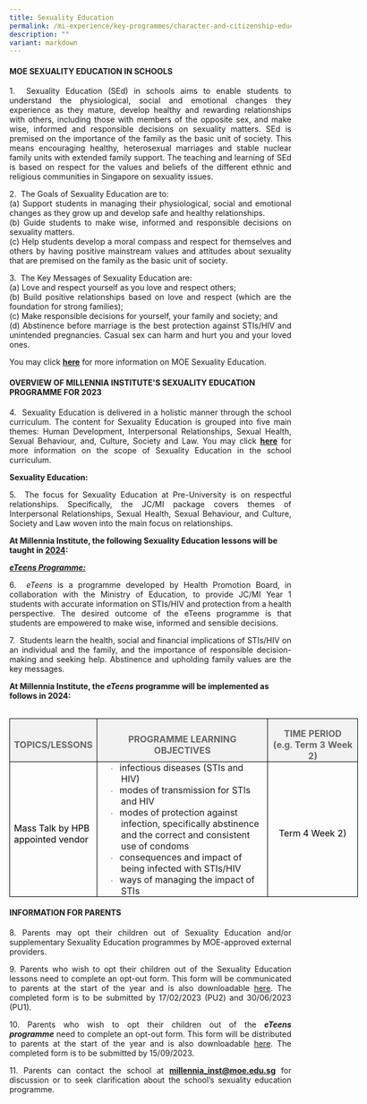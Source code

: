 ```yaml
---
title: Sexuality Education
permalink: /mi-experience/key-programmes/character-and-citizenship-education/sexuality-education/
description: ""
variant: markdown
---
```

<h4><strong>MOE SEXUALITY EDUCATION IN SCHOOLS</strong></h4>
  
<p style="text-align:justify;">1.  &nbsp;Sexuality Education (SEd) in schools aims to enable students to understand the physiological, social and emotional changes they experience as they mature, develop healthy and rewarding relationships with others, including those with members of the opposite sex, and make wise, informed and responsible decisions on sexuality matters. SEd is premised on the importance of the family as the basic unit of society. This means encouraging healthy, heterosexual marriages and stable nuclear family units with extended family support. The teaching and learning of SEd is based on respect for the values and beliefs of the different ethnic and religious communities in Singapore on sexuality issues.</p>
  
<p style="text-align:justify;">2.  &nbsp;The Goals of Sexuality Education are to:<br>(a)	Support students in managing their physiological, social and emotional changes as they grow up and develop safe and healthy relationships.<br>(b)	Guide students to make wise, informed and responsible decisions on sexuality matters.<br>(c)	Help students develop a moral compass and respect for themselves and others by having positive mainstream values and attitudes about sexuality that are premised on the family as the basic unit of society.</p>
  

<p style="text-align:justify;">3.  &nbsp;The Key Messages of Sexuality Education are:<br>(a)	Love and respect yourself as you love and respect others;<br>(b)	Build positive relationships based on love and respect (which are the foundation for strong families);<br>(c)	Make responsible decisions for yourself, your family and society; and<br>(d)	Abstinence before marriage is the best protection against STIs/HIV and unintended pregnancies. Casual sex can harm and hurt you and your loved ones.</p>
<p>You may click&nbsp;<strong><a href="https://go.gov.sg/moe-sexuality-education" rel="noopener">here</a></strong>&nbsp;for more information on MOE Sexuality Education.</p>
<h4><strong>OVERVIEW OF MILLENNIA INSTITUTE'S SEXUALITY EDUCATION PROGRAMME FOR 2023</strong></h4>
<p style="text-align:justify;">4. &nbsp;Sexuality Education is delivered in a holistic manner through the school curriculum. The content for Sexuality Education is grouped into five main themes: Human Development, Interpersonal Relationships, Sexual Health, Sexual Behaviour, and, Culture, Society and Law. You may click&nbsp;<strong><a href="https://go.gov.sg/moe-sexuality-education-scope" rel="noopener">here</a></strong>&nbsp;for more information on the scope of Sexuality Education in the school curriculum.</p>
<p><strong>Sexuality Education:</strong></p>
<p style="text-align:justify;">5.  &nbsp;The focus for Sexuality Education at Pre-University is on respectful relationships. Specifically, the JC/MI package covers themes of Interpersonal Relationships, Sexual Health, Sexual Behaviour, and Culture, Society and Law woven into the main focus on relationships.</p>
<p style="text-align: left;"><strong>At Millennia Institute, the following Sexuality Education lessons will be taught in&nbsp;<u>2024</u>:</strong></p>













<p><strong><em><u>eTeens Programme:</u></em></strong></p>
<p style="text-align:justify;">6. &nbsp;<em>eTeens</em>&nbsp;is a programme developed by Health Promotion Board, in collaboration with the Ministry of Education, to provide JC/MI Year 1 students with accurate information on STIs/HIV and protection from a health perspective. The desired outcome of the eTeens programme is that students are empowered to make wise, informed and sensible decisions. </p>
<p style="text-align:justify;">7. &nbsp;Students learn the health, social and financial implications of STIs/HIV on an individual and the family, and the importance of responsible decision-making and seeking help. Abstinence and upholding family values are the key messages.</p>
<p><strong>At Millennia Institute, the&nbsp;<em>eTeens&nbsp;</em>programme will be implemented as follows in 2024:</strong></p>
<table border="0" width="943" cellspacing="0" cellpadding="0">
<thead>
	
	
	
	
	
	
	
	
</thead></table><table class="MsoTableGrid" border="1" cellspacing="0" cellpadding="0" width="623" style="width:467.4pt;border-collapse:collapse;border:none;mso-border-alt:solid windowtext .5pt;
 mso-yfti-tbllook:1184;mso-padding-alt:0cm 5.4pt 0cm 5.4pt"><tbody><tr style="mso-yfti-irow:0;mso-yfti-firstrow:yes"><td width="123" style="width:91.9pt;border:solid windowtext 1.0pt;mso-border-alt:
  solid windowtext .5pt;background:#F2F2F2;mso-background-themecolor:background1;
  mso-background-themeshade:242;padding:0cm 5.4pt 0cm 5.4pt"><p class="MsoNormal" align="center" style="margin-bottom:0cm;text-align:center;
  line-height:normal"><b><span style="mso-fareast-font-family:&quot;Times New Roman&quot;;
  mso-bidi-font-family:Calibri;mso-bidi-theme-font:minor-latin;color:#666666">TOPICS/LESSONS</span></b></p></td><td width="331" style="width:248.05pt;border:solid windowtext 1.0pt;border-left:
  none;mso-border-left-alt:solid windowtext .5pt;mso-border-alt:solid windowtext .5pt;
  background:#F2F2F2;mso-background-themecolor:background1;mso-background-themeshade:
  242;padding:0cm 5.4pt 0cm 5.4pt"><p class="MsoNormal" align="center" style="margin-bottom:0cm;text-align:center;
  line-height:normal"><b><span style="mso-fareast-font-family:&quot;Times New Roman&quot;;
  mso-bidi-font-family:Calibri;mso-bidi-theme-font:minor-latin;color:#666666">PROGRAMME LEARNING OBJECTIVES</span></b></p></td><td width="170" style="width:127.45pt;border:solid windowtext 1.0pt;border-left:
  none;mso-border-left-alt:solid windowtext .5pt;mso-border-alt:solid windowtext .5pt;
  background:#F2F2F2;mso-background-themecolor:background1;mso-background-themeshade:
  242;padding:0cm 5.4pt 0cm 5.4pt"><p class="MsoNormal" align="center" style="margin-bottom:0cm;text-align:center;
  line-height:normal"><b><span style="mso-fareast-font-family:&quot;Times New Roman&quot;;
  mso-bidi-font-family:Calibri;mso-bidi-theme-font:minor-latin;color:#666666">TIME PERIOD<br>(e.g. Term 3 Week 2)</span></b></p></td></tr><tr style="mso-yfti-irow:1;mso-yfti-lastrow:yes"><td width="123" style="width:91.9pt;border:solid windowtext 1.0pt;border-top:
  none;mso-border-top-alt:solid windowtext .5pt;mso-border-alt:solid windowtext .5pt;
  padding:0cm 5.4pt 0cm 5.4pt"><p class="MsoNormal" style="margin-bottom:0cm;line-height:normal"><span style="mso-fareast-font-family:&quot;Times New Roman&quot;;mso-bidi-font-family:Calibri;
  mso-bidi-theme-font:minor-latin;color:black">Mass Talk by HPB appointed vendor</span></p></td><td width="331" style="width:248.05pt;border-top:none;border-left:none;
  border-bottom:solid windowtext 1.0pt;border-right:solid windowtext 1.0pt;
  mso-border-top-alt:solid windowtext .5pt;mso-border-left-alt:solid windowtext .5pt;
  mso-border-alt:solid windowtext .5pt;padding:0cm 5.4pt 0cm 5.4pt"><p class="MsoNormal" style="margin-top:0cm;margin-right:0cm;margin-bottom:0cm;
  margin-left:26.55pt;text-indent:-14.15pt;line-height:normal;mso-list:l0 level1 lfo1;
  tab-stops:list 36.0pt"><span style="font-size:10.0pt;
  mso-bidi-font-size:11.0pt;font-family:Symbol;mso-fareast-font-family:Symbol;
  mso-bidi-font-family:Symbol"><span style="mso-list:Ignore">·<span style="font:7.0pt &quot;Times New Roman&quot;">&nbsp;&nbsp;&nbsp;&nbsp; </span></span></span><span style="mso-fareast-font-family:&quot;Times New Roman&quot;;mso-bidi-font-family:Calibri;
  mso-bidi-theme-font:minor-latin">infectious diseases (STIs and HIV)</span></p><p class="MsoNormal" style="margin-top:0cm;margin-right:0cm;margin-bottom:0cm;
  margin-left:26.55pt;text-indent:-14.15pt;line-height:normal;mso-list:l2 level1 lfo2;
  tab-stops:list 36.0pt"><span style="font-size:10.0pt;
  mso-bidi-font-size:11.0pt;font-family:Symbol;mso-fareast-font-family:Symbol;
  mso-bidi-font-family:Symbol"><span style="mso-list:Ignore">·<span style="font:7.0pt &quot;Times New Roman&quot;">&nbsp;&nbsp;&nbsp;&nbsp; </span></span></span><span style="mso-fareast-font-family:&quot;Times New Roman&quot;;mso-bidi-font-family:Calibri;
  mso-bidi-theme-font:minor-latin">modes of transmission for STIs and HIV</span></p><p class="MsoNormal" style="margin-top:0cm;margin-right:0cm;margin-bottom:0cm;
  margin-left:26.55pt;text-indent:-14.15pt;line-height:normal;mso-list:l3 level1 lfo3;
  tab-stops:list 36.0pt"><span style="font-size:10.0pt;
  mso-bidi-font-size:11.0pt;font-family:Symbol;mso-fareast-font-family:Symbol;
  mso-bidi-font-family:Symbol"><span style="mso-list:Ignore">·<span style="font:7.0pt &quot;Times New Roman&quot;">&nbsp;&nbsp;&nbsp;&nbsp; </span></span></span><span style="mso-fareast-font-family:&quot;Times New Roman&quot;;mso-bidi-font-family:Calibri;
  mso-bidi-theme-font:minor-latin">modes of protection against infection, specifically abstinence and the correct and consistent use of condoms</span></p><p class="MsoNormal" style="margin-top:0cm;margin-right:0cm;margin-bottom:0cm;
  margin-left:26.55pt;text-indent:-14.15pt;line-height:normal;mso-list:l1 level1 lfo4;
  tab-stops:list 36.0pt"><span style="font-size:10.0pt;
  mso-bidi-font-size:11.0pt;font-family:Symbol;mso-fareast-font-family:Symbol;
  mso-bidi-font-family:Symbol"><span style="mso-list:Ignore">·<span style="font:7.0pt &quot;Times New Roman&quot;">&nbsp;&nbsp;&nbsp;&nbsp; </span></span></span><span style="mso-fareast-font-family:&quot;Times New Roman&quot;;mso-bidi-font-family:Calibri;
  mso-bidi-theme-font:minor-latin">consequences and impact of being infected with STIs/HIV</span></p><p class="MsoNormal" style="margin-top:0cm;margin-right:0cm;margin-bottom:0cm;
  margin-left:26.55pt;text-indent:-14.15pt;line-height:normal;mso-list:l1 level1 lfo4;
  tab-stops:list 36.0pt"><span style="font-size:10.0pt;
  mso-bidi-font-size:11.0pt;font-family:Symbol;mso-fareast-font-family:Symbol;
  mso-bidi-font-family:Symbol"><span style="mso-list:Ignore">·<span style="font:7.0pt &quot;Times New Roman&quot;">&nbsp;&nbsp;&nbsp;&nbsp; </span></span></span><span style="mso-fareast-font-family:&quot;Times New Roman&quot;;mso-bidi-font-family:Calibri;
  mso-bidi-theme-font:minor-latin">ways of managing the impact of STIs</span></p></td><td width="170" style="width:127.45pt;border-top:none;border-left:none;
  border-bottom:solid windowtext 1.0pt;border-right:solid windowtext 1.0pt;
  mso-border-top-alt:solid windowtext .5pt;mso-border-left-alt:solid windowtext .5pt;
  mso-border-alt:solid windowtext .5pt;padding:0cm 5.4pt 0cm 5.4pt"><p class="MsoNormal" align="center" style="margin-bottom:0cm;text-align:center;
  line-height:18.75pt"><span style="mso-fareast-font-family:&quot;Times New Roman&quot;;
  mso-bidi-font-family:Calibri;mso-bidi-theme-font:minor-latin;color:black">Term 4 Week 2)</span></p></td></tr></tbody></table>
	
	
<h4><strong>INFORMATION FOR PARENTS</strong></h4>
<p style="text-align:justify;">8. Parents may opt their children out of Sexuality Education and/or supplementary Sexuality Education programmes by MOE-approved external providers.</p>
<p style="text-align:justify;">9. Parents who wish to opt their children out of the Sexuality Education lessons need to complete an opt-out form. This form will be communicated to parents at the start of the year and is also downloadable&nbsp;<a href="/files/annex%20a_gy_opt-out%20form%202023.pdf" rel="noopener">here</a>. The completed form is to be submitted by 17/02/2023 (PU2) and 30/06/2023 (PU1).</p>
	
<p style="text-align:justify;">10. Parents who wish to opt their children out of the&nbsp;<strong><em>eTeens programme</em></strong>&nbsp;need to complete an opt-out form. This form will be distributed to parents at the start of the year and is also downloadable&nbsp;<a href="/files/annex%20b_eteens_opt-out%20form%202023.pdf" rel="noopener">here</a>. The completed form is to be submitted by 15/09/2023.</p>
	
<p style="text-align:justify;">11. Parents can contact the school at&nbsp;<strong><a href="mailto:millennia_inst@moe.edu.sg">millennia_inst@moe.edu.sg</a></strong>&nbsp;for discussion or to seek clarification about the school’s sexuality education programme.</p>